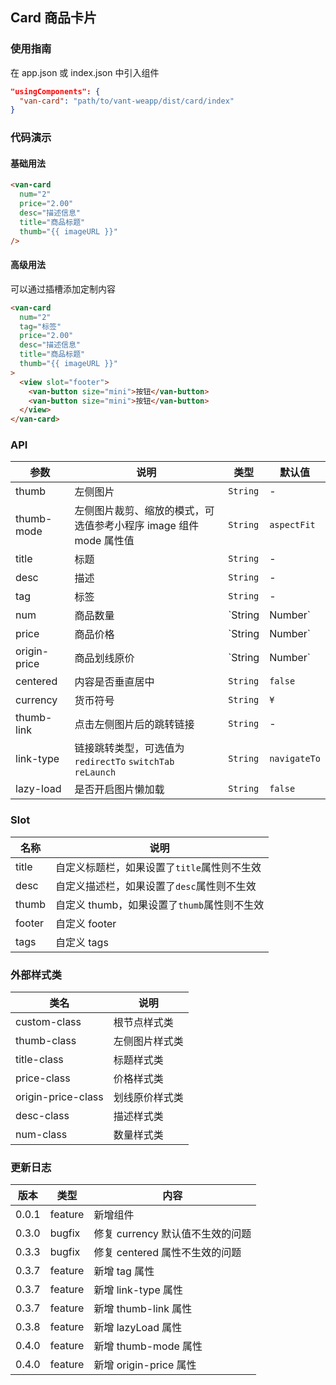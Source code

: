 ## Card 商品卡片

### 使用指南

在 app.json 或 index.json 中引入组件
```json
"usingComponents": {
  "van-card": "path/to/vant-weapp/dist/card/index"
}
```

### 代码演示

#### 基础用法

```html
<van-card
  num="2"
  price="2.00"
  desc="描述信息"
  title="商品标题"
  thumb="{{ imageURL }}"
/>
```

#### 高级用法

可以通过插槽添加定制内容

```html
<van-card
  num="2"
  tag="标签"
  price="2.00"
  desc="描述信息"
  title="商品标题"
  thumb="{{ imageURL }}"
>
  <view slot="footer">
    <van-button size="mini">按钮</van-button>
    <van-button size="mini">按钮</van-button>
  </view>
</van-card>
```

### API

| 参数 | 说明 | 类型 | 默认值 |
|-----------|-----------|-----------|-------------|
| thumb | 左侧图片 | `String` | - |
| thumb-mode | 左侧图片裁剪、缩放的模式，可选值参考小程序 image 组件 mode 属性值 | `String` | `aspectFit` |
| title | 标题 | `String` | - |
| desc | 描述 | `String` | - |
| tag | 标签 | `String` | - |
| num | 商品数量 | `String | Number` | - |
| price | 商品价格 | `String | Number` | - |
| origin-price | 商品划线原价 | `String | Number` | - |
| centered | 内容是否垂直居中 | `String` | `false` |
| currency | 货币符号 |  `String` | `¥` |
| thumb-link | 点击左侧图片后的跳转链接 | `String` | - |
| link-type | 链接跳转类型，可选值为 `redirectTo` `switchTab` `reLaunch` | `String` | `navigateTo` |
| lazy-load | 是否开启图片懒加载 | `String` | `false` |

### Slot

| 名称 | 说明 |
|-----------|-----------|
| title | 自定义标题栏，如果设置了`title`属性则不生效 |
| desc | 自定义描述栏，如果设置了`desc`属性则不生效 |
| thumb | 自定义 thumb，如果设置了`thumb`属性则不生效 |
| footer | 自定义 footer |
| tags | 自定义 tags |

### 外部样式类

| 类名 | 说明 |
|-----------|-----------|
| custom-class | 根节点样式类 |
| thumb-class | 左侧图片样式类 |
| title-class | 标题样式类 |
| price-class | 价格样式类 |
| origin-price-class | 划线原价样式类 |
| desc-class | 描述样式类 |
| num-class | 数量样式类 |

### 更新日志

| 版本 | 类型 | 内容 |
|-----------|-----------|-----------|
| 0.0.1 | feature | 新增组件 |
| 0.3.0 | bugfix | 修复 currency 默认值不生效的问题 |
| 0.3.3 | bugfix | 修复 centered 属性不生效的问题 |
| 0.3.7 | feature | 新增 tag 属性 |
| 0.3.7 | feature | 新增 link-type 属性 |
| 0.3.7 | feature | 新增 thumb-link 属性 |
| 0.3.8 | feature | 新增 lazyLoad 属性 |
| 0.4.0 | feature | 新增 thumb-mode 属性 |
| 0.4.0 | feature | 新增 origin-price 属性 |
